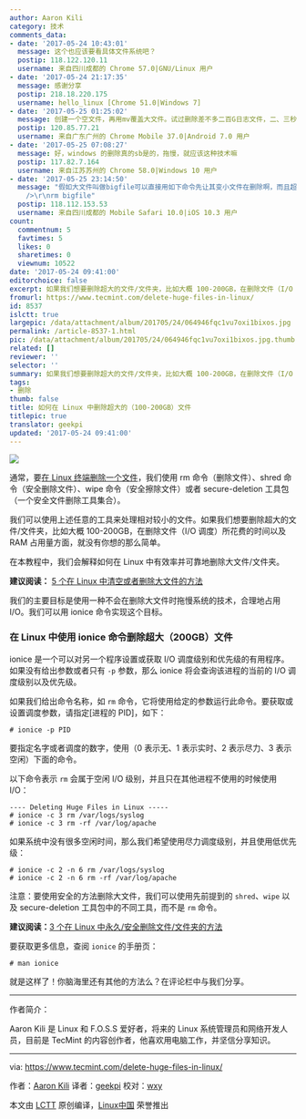 ```yaml
---
author: Aaron Kili
category: 技术
comments_data:
- date: '2017-05-24 10:43:01'
  message: 这个也应该要看具体文件系统吧？
  postip: 118.122.120.11
  username: 来自四川成都的 Chrome 57.0|GNU/Linux 用户
- date: '2017-05-24 21:17:35'
  message: 感谢分享
  postip: 218.18.220.175
  username: hello_linux [Chrome 51.0|Windows 7]
- date: '2017-05-25 01:25:02'
  message: 创建一个空文件，再用mv覆盖大文件。试过删除差不多二百G日志文件，二、三秒完成，最后重启一下程序~
  postip: 120.85.77.21
  username: 来自广东广州的 Chrome Mobile 37.0|Android 7.0 用户
- date: '2017-05-25 07:08:27'
  message: 好，windows 的删除真的sb是的，拖慢，就应该这种技术嘛
  postip: 117.82.7.164
  username: 来自江苏苏州的 Chrome 58.0|Windows 10 用户
- date: '2017-05-25 23:14:50'
  message: "假如大文件叫做bigfile可以直接用如下命令先让其变小文件在删除啊，而且超快:<br />\r\necho &quot;&quot; &gt;&nbsp;&nbsp;bigfile<br
    />\r\nrm bigfile"
  postip: 118.112.153.53
  username: 来自四川成都的 Mobile Safari 10.0|iOS 10.3 用户
count:
  commentnum: 5
  favtimes: 5
  likes: 0
  sharetimes: 0
  viewnum: 10522
date: '2017-05-24 09:41:00'
editorchoice: false
excerpt: 如果我们想要删除超大的文件/文件夹，比如大概 100-200GB，在删除文件（I/O 调度）所花费的时间以及 RAM 占用量方面，就没有你想的那么简单。
fromurl: https://www.tecmint.com/delete-huge-files-in-linux/
id: 8537
islctt: true
largepic: /data/attachment/album/201705/24/064946fqc1vu7oxi1bixos.jpg
permalink: /article-8537-1.html
pic: /data/attachment/album/201705/24/064946fqc1vu7oxi1bixos.jpg.thumb.jpg
related: []
reviewer: ''
selector: ''
summary: 如果我们想要删除超大的文件/文件夹，比如大概 100-200GB，在删除文件（I/O 调度）所花费的时间以及 RAM 占用量方面，就没有你想的那么简单。
tags:
- 删除
thumb: false
title: 如何在 Linux 中删除超大的（100-200GB）文件
titlepic: true
translator: geekpi
updated: '2017-05-24 09:41:00'
---
```


![](/data/attachment/album/201705/24/064946fqc1vu7oxi1bixos.jpg)


通常，要[在 Linux 终端删除一个文件](/article-8123-1.html)，我们使用 rm 命令（删除文件）、shred 命令（安全删除文件）、wipe 命令（安全擦除文件）或者 secure-deletion 工具包（一个安全文件删除工具集合）。


我们可以使用上述任意的工具来处理相对较小的文件。如果我们想要删除超大的文件/文件夹，比如大概 100-200GB，在删除文件（I/O 调度）所花费的时间以及 RAM 占用量方面，就没有你想的那么简单。


在本教程中，我们会解释如何在 Linux 中有效率并可靠地删除大文件/文件夹。


**建议阅读：** [5 个在 Linux 中清空或者删除大文件的方法](/article-8024-1.html)


我们的主要目标是使用一种不会在删除大文件时拖慢系统的技术，合理地占用 I/O。我们可以用 ionice 命令实现这个目标。


### 在 Linux 中使用 ionice 命令删除超大（200GB）文件


ionice 是一个可以对另一个程序设置或获取 I/O 调度级别和优先级的有用程序。如果没有给出参数或者只有 `-p` 参数，那么 ionice 将会查询该进程的当前的 I/O 调度级别以及优先级。


如果我们给出命令名称，如 `rm` 命令，它将使用给定的参数运行此命令。要获取或设置调度参数，请指定[进程的 PID]，如下：



```
# ionice -p PID

```

要指定名字或者调度的数字，使用（0 表示无、1 表示实时、2 表示尽力、3 表示空闲）下面的命令。


以下命令表示 `rm` 会属于空闲 I/O 级别，并且只在其他进程不使用的时候使用 I/O：



```
---- Deleting Huge Files in Linux -----
# ionice -c 3 rm /var/logs/syslog
# ionice -c 3 rm -rf /var/log/apache

```

如果系统中没有很多空闲时间，那么我们希望使用尽力调度级别，并且使用低优先级：



```
# ionice -c 2 -n 6 rm /var/logs/syslog
# ionice -c 2 -n 6 rm -rf /var/log/apache

```

注意：要使用安全的方法删除大文件，我们可以使用先前提到的 `shred`、`wipe` 以及 secure-deletion 工具包中的不同工具，而不是 `rm` 命令。


**建议阅读：**[3 个在 Linux 中永久/安全删除文件/文件夹的方法](/article-8123-1.html)


要获取更多信息，查阅 `ionice` 的手册页：



```
# man ionice 

```

就是这样了！你脑海里还有其他的方法么？在评论栏中与我们分享。




---


作者简介：


Aaron Kili 是 Linux 和 F.O.S.S 爱好者，将来的 Linux 系统管理员和网络开发人员，目前是 TecMint 的内容创作者，他喜欢用电脑工作，并坚信分享知识。




---


via: <https://www.tecmint.com/delete-huge-files-in-linux/>


作者：[Aaron Kili](https://www.tecmint.com/author/aaronkili/) 译者：[geekpi](https://github.com/geekpi) 校对：[wxy](https://github.com/wxy)


本文由 [LCTT](https://github.com/LCTT/TranslateProject) 原创编译，[Linux中国](https://linux.cn/) 荣誉推出